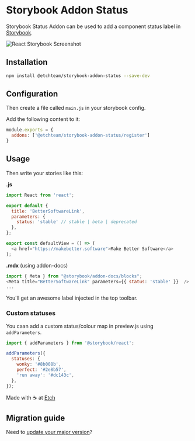 # Storybook Addon Status

Storybook Status Addon can be used to add a component status label in [Storybook](https://storybook.js.org).

![React Storybook Screenshot](https://raw.githubusercontent.com/etchteam/storybook-addon-status/master/screenshot.png)

## Installation

```sh
npm install @etchteam/storybook-addon-status --save-dev
```

## Configuration

Then create a file called `main.js` in your storybook config.

Add the following content to it:

```js
module.exports = {
  addons: ['@etchteam/storybook-addon-status/register']
}
```

## Usage

Then write your stories like this:

**.js**
```js
import React from 'react';

export default {
  title: 'BetterSoftwareLink',
  parameters: {
    status: 'stable' // stable | beta | deprecated
  },
};

export const defaultView = () => (
  <a href="https://makebetter.software">Make Better Software</a>
);
```

**.mdx** (using addon-docs)
```js
import { Meta } from "@storybook/addon-docs/blocks";
<Meta title="BetterSoftwareLink" parameters={{ status: 'stable' }}  /> // stable | beta | deprecated 
...
```

You'll get an awesome label injected in the top toolbar.

### Custom statuses

You caan add a custom status/colour map in preview.js using `addParameters`.

```js
import { addParameters } from '@storybook/react';

addParameters({
  statuses: {
    wonky: '#8b008b',
    perfect: '#2e8b57',
    'run away': '#dc143c',
  },
});
```

Made with ☕ at [Etch](https://etch.co)

## Migration guide

Need to [update your major version](Migration.md)?
